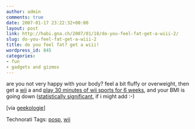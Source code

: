 ```yaml
---
author: admin
comments: true
date: 2007-01-17 23:22:32+00:00
layout: post
link: http://habi.gna.ch/2007/01/18/do-you-feel-fat-get-a-wiii-2/
slug: do-you-feel-fat-get-a-wiii-2
title: do you feel fat? get a wiii!
wordpress_id: 845
categories:
- fun
- gadgets and gizmos
---
```


are you not very happy with your body? feel a bit fluffy or overweight, then get a [wii](http://wii.com/) a and [play 30 minutes of wii sports for 6 weeks](http://wiinintendo.net/2007/01/15/wii-sports-experiment-results/), and your BMI is going down ([statistically significant](http://habi.gna.ch/2007/01/09/omg/), if i might add :-)

[via [geekologie](http://geekologie.com/2007/01/the_wii_sports_experiment.php)]



Technorati Tags: [posp](http://www.technorati.com/tag/posp), [wii](http://www.technorati.com/tag/wii)
